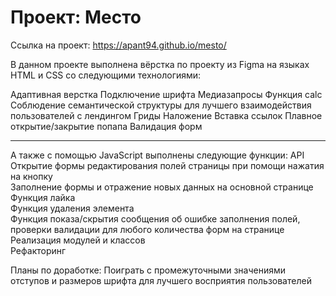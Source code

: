 Проект: Место
=====================

Ссылка на проект: https://apant94.github.io/mesto/

В данном проекте выполнена вёрстка по проекту из Figma на языках HTML и CSS со следующими технологиями:

Адаптивная верстка Подключение шрифта Медиазапросы Функция calc Соблюдение семантической структуры для лучшего взаимодействия пользователей с лендингом Гриды Наложение Вставка ссылок Плавное открытие/закрытие попапа Валидация форм
***
А также с помощью JavaScript выполнены следующие функции:
API  
Открытие формы редактирования полей страницы при помощи нажатия на кнопку  
Заполнение формы и отражение новых данных на основной странице  
Функция лайка  
Функция удаления элемента  
Функция показа/скрытия сообщения об ошибке заполнения полей, проверки валидации для любого количества форм на странице  
Реализация модулей и классов  
Рефакторинг  

Планы по доработке: Поиграть с промежуточными значениями отступов и размеров шрифта для лучшего восприятия пользователей


